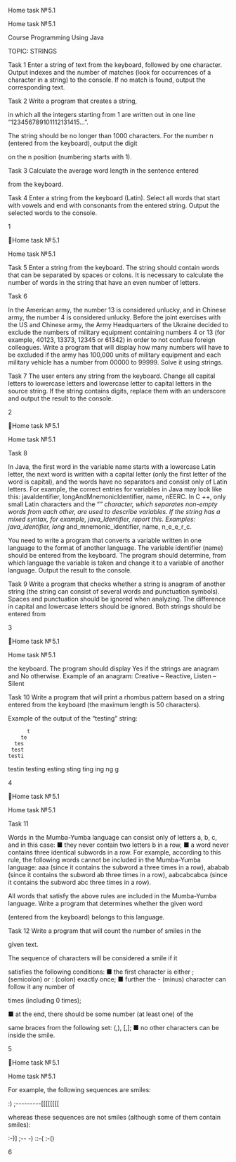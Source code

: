 Home task № 5.1

Home task № 5.1

Course
Programming Using Java

TOPIC: STRINGS

Task 1
Enter  a  string  of  text  from  the  keyboard,  followed  by  one
character. Output indexes and the number of matches (look for
occurrences of a character in a string) to the console. If no match
is found, output the corresponding text.

Task 2
Write  a  program  that  creates  a  string,

in  which  all
the  integers  starting  from  1  are  written  out  in  one  line
“123456789101112131415...”.

The string should be no longer than 1000 characters.
For the number n (entered from the keyboard), output the digit

on the n position (numbering starts with 1).

Task 3
Calculate  the  average  word  length  in  the  sentence  entered

from the keyboard.

Task 4
Enter a string from the keyboard (Latin). Select all words that
start  with  vowels  and  end  with  consonants  from  the  entered
string. Output the selected words to the console.

1

Home task № 5.1

Home task № 5.1

Task 5
Enter  a  string  from  the  keyboard. The  string  should  contain
words that can be separated by spaces or colons. It is necessary
to calculate the number of words in the string that have an even
number of letters.

Task 6

In the American army, the number 13 is considered unlucky,
and  in  Chinese  army,  the  number  4  is  considered  unlucky.
Before the joint exercises with the US and Chinese army, the
Army  Headquarters  of  the  Ukraine  decided  to  exclude  the
numbers  of  military  equipment  containing  numbers  4  or  13
(for  example,  40123,  13373,  12345  or  61342)  in  order  to  not
confuse foreign colleagues.
Write  a  program  that  will  display  how  many  numbers  will
have  to  be  excluded  if  the  army  has  100,000  units  of  military
equipment and each military vehicle has a number from 00000 to
99999. Solve it using strings.

Task 7
The  user  enters  any  string  from  the  keyboard.  Change  all
capital letters to lowercase letters and lowercase letter to capital
letters in the source string. If the string contains digits, replace
them with an underscore and output the result to the console.

2

Home task № 5.1

Home task № 5.1

Task 8

In  Java,  the  first  word  in  the  variable  name  starts  with  a
lowercase  Latin  letter,  the  next  word  is  written  with  a  capital
letter (only the first letter of the word is capital), and the words
have no separators and consist only of Latin letters. For example,
the  correct  entries  for  variables  in  Java  may  look  like  this:
javaIdentifier, longAndMnemonicIdentifier, name, nEERC.
In  C  ++,  only  small  Latin  characters  and  the  “_”  character,
which separates non-empty words from each other, are used to
describe variables. If the string has a mixed syntax, for example,
java_Identifier,  report  this.  Examples:  java_identifier,  long_
and_mnemonic_identifier, name, n_e_e_r_c.

You need to write a program that converts a variable written
in one language to the format of another language. The variable
identifier  (name)  should  be  entered  from  the  keyboard.  The
program should determine, from which language the variable is
taken and change it to a variable of another language. Output the
result to the console.

Task 9
Write  a  program  that  checks  whether  a  string  is  anagram
of  another  string  (the  string  can  consist  of  several  words  and
punctuation  symbols).  Spaces  and  punctuation  should  be
ignored when analyzing. The difference in capital and lowercase
letters  should  be  ignored.  Both  strings  should  be  entered  from

3

Home task № 5.1

Home task № 5.1

the keyboard. The program should display Yes if the strings are
anagram and No otherwise.
Example of an anagram:
Creative – Reactive,
Listen – Silent

Task 10
Write  a  program  that  will  print  a  rhombus  pattern  based  on
a string entered from the keyboard (the maximum length is 50
characters).

Example of the output of the “testing” string:

          t
        te
      tes
     test
    testi
  testin
testing
esting
sting
ting
ing
ng
g

4

Home task № 5.1

Home task № 5.1

Task 11

Words  in  the  Mumba-Yumba  language  can  consist  only  of
letters a, b, c, and in this case:
 ■ they never contain two letters b in a row,
 ■ a word never contains three identical subwords in a row. For
example, according to this rule, the following words cannot be
included in the Mumba-Yumba language: aaa (since it contains
the subword a three times in a row), ababab (since it contains
the subword ab three times in a row), aabcabcabca (since it
contains the subword abc three times in a row).

All  words  that  satisfy  the  above  rules  are  included  in  the
Mumba-Yumba language.
Write  a  program  that  determines  whether  the  given  word

(entered from the keyboard) belongs to this language.

Task 12
Write a program that will count the number of smiles in the

given text.

The  sequence  of  characters  will  be  considered  a  smile  if  it

satisfies the following conditions:
 ■ the first character is either ; (semicolon) or : (colon) exactly once;
 ■ further the - (minus) character can follow it any number of

times (including 0 times);

 ■ at the end, there should be some number (at least one) of the

same braces from the following set: (,), [,];
 ■ no other characters can be inside the smile.

5

Home task № 5.1

Home task № 5.1

For example, the following sequences are smiles:

:)
;---------[[[[[[[[

whereas these sequences are not smiles (although some of them
contain smiles):

:-)]
;--
-)
::-(
:-()

6

